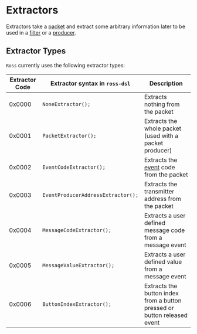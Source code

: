 # Extractors
Extractors take a [packet](../data_handling/PACKETS.md) and extract some arbitrary information later to be used in a [filter](FILTERS.md) or a [producer](PRODUCERS.md).

## Extractor Types
`Ross` currently uses the following extractor types:

| Extractor Code | Extractor syntax in `ross-dsl`     | Description                                                              |
|----------------|------------------------------------|--------------------------------------------------------------------------|
| 0x0000         | `NoneExtractor();`                 | Extracts nothing from the packet                                         |
| 0x0001         | `PacketExtractor();`               | Extracts the whole packet (used with a packet producer)                  |
| 0x0002         | `EventCodeExtractor();`            | Extracts the [event](../data_handling/EVENTS.md) code from the packet    |
| 0x0003         | `EventProducerAddressExtractor();` | Extracts the transmitter address from the packet                         |
| 0x0004         | `MessageCodeExtractor();`          | Extracts a user defined message code from a message event                |
| 0x0005         | `MessageValueExtractor();`         | Extracts a user defined value from a message event                       |
| 0x0006         | `ButtonIndexExtractor();`          | Extracts the button index from a button pressed or button released event |
